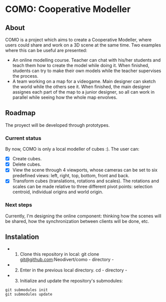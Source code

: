 COMO: Cooperative Modeller
====

## About
COMO is a project which aims to create a Cooperative Modeller, where users could share and work on a 3D scene at the same time. Two examples where this can be useful are presented:
* An online modelling course. Teacher can chat with his/her students and teach them how to create the model while doing it. When finished, students can try to make their own models while the teacher supervises the process.
* A team working on a map for a videogame. Main designer can sketch the world while the others see it. When finished, the main designer assignes each part of the map to a junior designer, so all can work in parallel while seeing how the whole map envolves.

## Roadmap
The proyect will be developed through prototypes.

### Current status
By now, COMO is only a local modeller of cubes :). The user can:
- [X] Create cubes.
- [X] Delete cubes.
- [X] View the scene through 4 viewports, whose cameras can be set to six predefined views: left, right, top, bottom, front and back. 
- [X] Transform cubes (translations, rotations and scales). The rotations and scales can be made relative to three different pivot points: selection centroid, individual origins and world origin.

### Next steps
Currently, I'm designing the online component: thinking how the scenes will be shared, how the synchronization between clients will be done, etc.

## Instalation
- 1. Clone this repository in local:
git clone git@github.com:Neodivert/como - directory -

- 2. Enter in the previous local directory.
cd - directory -

- 3. Initialize and update the repository's submodules:
```
git submodules init
git submodules update
```
